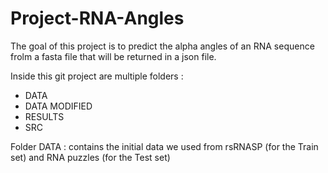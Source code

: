 # Project-RNA-Angles

The goal of this project is to predict the alpha angles of an RNA sequence frolm a fasta file that will be returned in a json file.

Inside this git project are multiple folders :
- DATA
- DATA MODIFIED
- RESULTS
- SRC

Folder DATA : 
contains the initial data we used from rsRNASP (for the Train set) and RNA puzzles (for the Test set)
